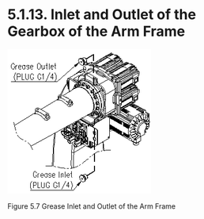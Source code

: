 ﻿# 5.1.13. Inlet and Outlet of the Gearbox of the Arm Frame

![](../../_assets/그림_5.7_arm_frame_그리스_주입_배출구.png  )

Figure 5.7 Grease Inlet and Outlet of the Arm Frame
